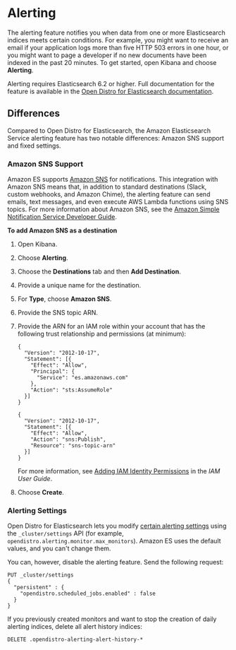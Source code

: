 # Alerting<a name="alerting"></a>

The alerting feature notifies you when data from one or more Elasticsearch indices meets certain conditions\. For example, you might want to receive an email if your application logs more than five HTTP 503 errors in one hour, or you might want to page a developer if no new documents have been indexed in the past 20 minutes\. To get started, open Kibana and choose **Alerting**\.

Alerting requires Elasticsearch 6\.2 or higher\. Full documentation for the feature is available in the [Open Distro for Elasticsearch documentation](https://opendistro.github.io/for-elasticsearch-docs/docs/alerting/)\.

## Differences<a name="alerting-diff"></a>

Compared to Open Distro for Elasticsearch, the Amazon Elasticsearch Service alerting feature has two notable differences: Amazon SNS support and fixed settings\.

### Amazon SNS Support<a name="alerting-diff-sns"></a>

Amazon ES supports [Amazon SNS](https://aws.amazon.com/sns/) for notifications\. This integration with Amazon SNS means that, in addition to standard destinations \(Slack, custom webhooks, and Amazon Chime\), the alerting feature can send emails, text messages, and even execute AWS Lambda functions using SNS topics\. For more information about Amazon SNS, see the [Amazon Simple Notification Service Developer Guide](https://docs.aws.amazon.com/sns/latest/dg/)\.

**To add Amazon SNS as a destination**

1. Open Kibana\.

1. Choose **Alerting**\.

1. Choose the **Destinations** tab and then **Add Destination**\.

1. Provide a unique name for the destination\.

1. For **Type**, choose **Amazon SNS**\.

1. Provide the SNS topic ARN\.

1. Provide the ARN for an IAM role within your account that has the following trust relationship and permissions \(at minimum\):

   ```
   {
     "Version": "2012-10-17",
     "Statement": [{
       "Effect": "Allow",
       "Principal": {
         "Service": "es.amazonaws.com"
       },
       "Action": "sts:AssumeRole"
     }]
   }
   ```

   ```
   {
     "Version": "2012-10-17",
     "Statement": [{
       "Effect": "Allow",
       "Action": "sns:Publish",
       "Resource": "sns-topic-arn"
     }]
   }
   ```

   For more information, see [Adding IAM Identity Permissions](https://docs.aws.amazon.com/IAM/latest/UserGuide/access_policies_manage-attach-detach.html#add-policies-console) in the *IAM User Guide*\.

1. Choose **Create**\.

### Alerting Settings<a name="alerting-diff-settings"></a>

Open Distro for Elasticsearch lets you modify [certain alerting settings](https://opendistro.github.io/for-elasticsearch-docs/docs/alerting/settings/#alerting-settings) using the `_cluster/settings` API \(for example, `opendistro.alerting.monitor.max_monitors`\)\. Amazon ES uses the default values, and you can't change them\.

You can, however, disable the alerting feature\. Send the following request:

```
PUT _cluster/settings
{
  "persistent" : {
    "opendistro.scheduled_jobs.enabled" : false
  }
}
```

If you previously created monitors and want to stop the creation of daily alerting indices, delete all alert history indices:

```
DELETE .opendistro-alerting-alert-history-*
```